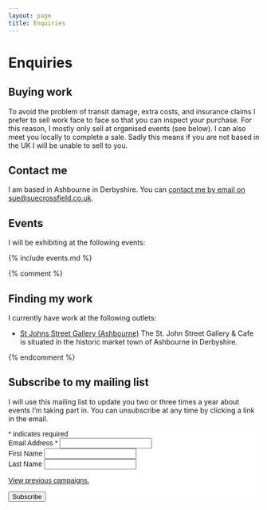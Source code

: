 ```yaml
---
layout: page
title: Enquiries
---
```


# Enquiries

## Buying work

To avoid the problem of transit damage, extra costs, and insurance claims I prefer to sell work face to face so that you can inspect your purchase. For this reason, I mostly only sell at organised events (see below). I can also meet you locally to complete a sale. Sadly this means if you are not based in the UK I will be unable to sell to you.

## Contact me

I am based in Ashbourne in Derbyshire. You can <a href="mailto:sue@suecrossfield.co.uk" title="Click here to email" class="email">contact me by email on sue@suecrossfield.co.uk</a>.

## Events

I will be exhibiting at the following events:

{% include events.md %}

{% comment %}

## Finding my work

I currently have work at the following outlets:

* [St Johns Street Gallery (Ashbourne)](https://stjohngalleryandcafe.co.uk/)
  The St. John Street Gallery & Cafe is situated in the historic market town of Ashbourne in Derbyshire.
  
{% endcomment %}

## Subscribe to my mailing list

I will use this mailing list to update you two or three times a year about events I’m taking part in. You can unsubscribe at any time by clicking a link in the email.

<!-- Begin Mailchimp Signup Form -->
<link href="//cdn-images.mailchimp.com/embedcode/classic-10_7.css" rel="stylesheet" type="text/css">
<style type="text/css">
	#mc_embed_signup{background:#fff; clear:left; font:14px Helvetica,Arial,sans-serif; }
	/* Add your own Mailchimp form style overrides in your site stylesheet or in this style block.
	   We recommend moving this block and the preceding CSS link to the HEAD of your HTML file. */
</style>
<div id="mc_embed_signup">
<form action="https://suecrossfield.us19.list-manage.com/subscribe/post?u=b24e7dcff7f9c6e84d26ccd94&amp;id=2548498059" method="post" id="mc-embedded-subscribe-form" name="mc-embedded-subscribe-form" class="validate" target="_blank" novalidate>
    <div id="mc_embed_signup_scroll">

<div class="indicates-required"><span class="asterisk">*</span> indicates required</div>
<div class="mc-field-group">
	<label for="mce-EMAIL">Email Address  <span class="asterisk">*</span>
</label>
	<input type="email" value="" name="EMAIL" class="required email" id="mce-EMAIL">
</div>
<div class="mc-field-group">
	<label for="mce-FNAME">First Name </label>
	<input type="text" value="" name="FNAME" class="" id="mce-FNAME">
</div>
<div class="mc-field-group">
	<label for="mce-LNAME">Last Name </label>
	<input type="text" value="" name="LNAME" class="" id="mce-LNAME">
</div>
<p><a href="https://us19.campaign-archive.com/home/?u=b24e7dcff7f9c6e84d26ccd94&id=2548498059" title="View previous campaigns">View previous campaigns.</a></p>
	<div id="mce-responses" class="clear">
		<div class="response" id="mce-error-response" style="display:none"></div>
		<div class="response" id="mce-success-response" style="display:none"></div>
	</div>    <!-- real people should not fill this in and expect good things - do not remove this or risk form bot signups-->
    <div style="position: absolute; left: -5000px;" aria-hidden="true"><input type="text" name="b_b24e7dcff7f9c6e84d26ccd94_2548498059" tabindex="-1" value=""></div>
    <div class="clear"><input type="submit" value="Subscribe" name="subscribe" id="mc-embedded-subscribe" class="button"></div>
    </div>
</form>
</div>
<script type='text/javascript' src='//s3.amazonaws.com/downloads.mailchimp.com/js/mc-validate.js'></script><script type='text/javascript'>(function($) {window.fnames = new Array(); window.ftypes = new Array();fnames[0]='EMAIL';ftypes[0]='email';fnames[1]='FNAME';ftypes[1]='text';fnames[2]='LNAME';ftypes[2]='text';}(jQuery));var $mcj = jQuery.noConflict(true);</script>
<!--End mc_embed_signup-->